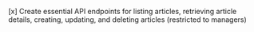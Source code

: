 [x] Create essential API endpoints for listing articles, retrieving article details, creating, updating, and deleting articles (restricted to managers) 
